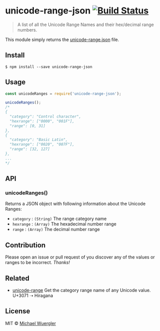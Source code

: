 # unicode-range-json [![Build Status](https://travis-ci.org/radiovisual/unicode-range-json.svg?branch=master)](https://travis-ci.org/radiovisual/unicode-range-json)

> A list of all the Unicode Range Names and their hex/decimal range numbers.

This module simply returns the [unicode-range.json]() file. 

## Install

```
$ npm install --save unicode-range-json
```


## Usage

```js
const unicodeRanges = require('unicode-range-json');

unicodeRanges();
/*
{
  "category": "Control character",
  "hexrange": ["0000", "001F"],
  "range": [0, 31]
},
{
  "category": "Basic Latin",
  "hexrange": ["0020", "007F"],
  "range": [32, 127]
},
...
*/
```


## API

### unicodeRanges()

Returns a JSON object with following information about the Unicode Ranges:

- `category` : `(String)` The range category name
- `hexrange` : `(Array)` The hexadecimal number range 
- `range` : `(Array)` The decimal number range


## Contribution

Please open an issue or pull request of you discover any of the values or ranges to be incorrect. *Thanks!*


## Related

- [unicode-range](https://github.com/radiovisual/unicode-range) Get the category range name of any Unicode value. U+3071 ➝ Hiragana

## License

MIT © [Michael Wuergler](http://numetriclabs.com)
